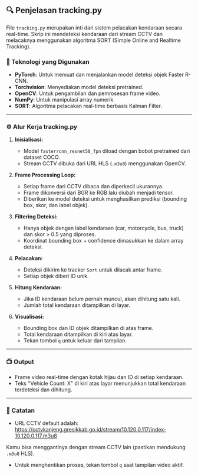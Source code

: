 ## 🔍 Penjelasan tracking.py

File `tracking.py` merupakan inti dari sistem pelacakan kendaraan secara real-time. Skrip ini mendeteksi kendaraan dari stream CCTV dan melacaknya menggunakan algoritma SORT (Simple Online and Realtime Tracking).

### 🔧 Teknologi yang Digunakan

- **PyTorch**: Untuk memuat dan menjalankan model deteksi objek Faster R-CNN.
- **Torchvision**: Menyediakan model deteksi pretrained.
- **OpenCV**: Untuk pengambilan dan pemrosesan frame video.
- **NumPy**: Untuk manipulasi array numerik.
- **SORT**: Algoritma pelacakan real-time berbasis Kalman Filter.

---

### ⚙️ Alur Kerja tracking.py

1. **Inisialisasi:**
   - Model `fasterrcnn_resnet50_fpn` diload dengan bobot pretrained dari dataset COCO.
   - Stream CCTV dibuka dari URL HLS (`.m3u8`) menggunakan OpenCV.

2. **Frame Processing Loop:**
   - Setiap frame dari CCTV dibaca dan diperkecil ukurannya.
   - Frame dikonversi dari BGR ke RGB lalu diubah menjadi tensor.
   - Diberikan ke model deteksi untuk menghasilkan prediksi (bounding box, skor, dan label objek).

3. **Filtering Deteksi:**
   - Hanya objek dengan label kendaraan (car, motorcycle, bus, truck) dan skor > 0.5 yang diproses.
   - Koordinat bounding box + confidence dimasukkan ke dalam array deteksi.

4. **Pelacakan:**
   - Deteksi dikirim ke tracker `Sort` untuk dilacak antar frame.
   - Setiap objek diberi ID unik.

5. **Hitung Kendaraan:**
   - Jika ID kendaraan belum pernah muncul, akan dihitung satu kali.
   - Jumlah total kendaraan ditampilkan di layar.

6. **Visualisasi:**
   - Bounding box dan ID objek ditampilkan di atas frame.
   - Total kendaraan ditampilkan di kiri atas layar.
   - Tekan tombol `q` untuk keluar dari tampilan.

---

### 📺 Output

- Frame video real-time dengan kotak hijau dan ID di setiap kendaraan.
- Teks "Vehicle Count: X" di kiri atas layar menunjukkan total kendaraan terdeteksi dan dihitung.

---

### 📌 Catatan

- URL CCTV default adalah:
https://cctvkanjeng.gresikkab.go.id/stream/10.120.0.117/index-10.120.0.117.m3u8

Kamu bisa menggantinya dengan stream CCTV lain (pastikan mendukung `.m3u8` HLS).

- Untuk menghentikan proses, tekan tombol `q` saat tampilan video aktif.
